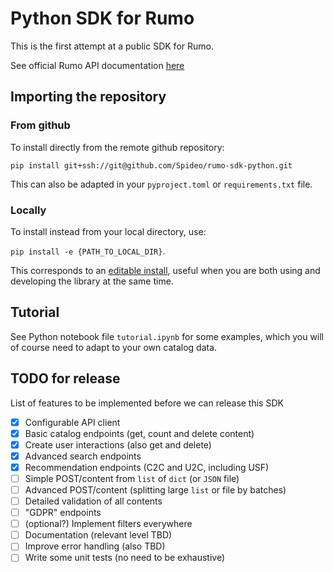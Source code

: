 # Python SDK for Rumo

This is the first attempt at a public SDK for Rumo.

See official Rumo API documentation [here](https://apidoc.rumo.co/)

## Importing the repository

### From github

To install directly from the remote github repository:

`pip install git+ssh://git@github.com/Spideo/rumo-sdk-python.git`

This can also be adapted in your `pyproject.toml` or `requirements.txt` file.

### Locally

To install instead from your local directory, use:

`pip install -e {PATH_TO_LOCAL_DIR}`.

This corresponds to an [editable install](https://pip.pypa.io/en/stable/topics/local-project-installs/#editable-installs),
useful when you are both using and developing the library at the same time.


## Tutorial

See Python notebook file `tutorial.ipynb` for some examples, which you will of course need to adapt to your own catalog data.

## TODO for release

List of features to be implemented before we can release this SDK

- [x] Configurable API client
- [x] Basic catalog endpoints (get, count and delete content)
- [x] Create user interactions (also get and delete)
- [x] Advanced search endpoints
- [x] Recommendation endpoints (C2C and U2C, including USF)
- [ ] Simple POST/content from `list` of `dict` (or `JSON` file)
- [ ] Advanced POST/content (splitting large `list` or file by batches)
- [ ] Detailed validation of all contents
- [ ] "GDPR" endpoints
- [ ] (optional?) Implement filters everywhere
- [ ] Documentation (relevant level TBD)
- [ ] Improve error handling (also TBD)
- [ ] Write some unit tests (no need to be exhaustive)
